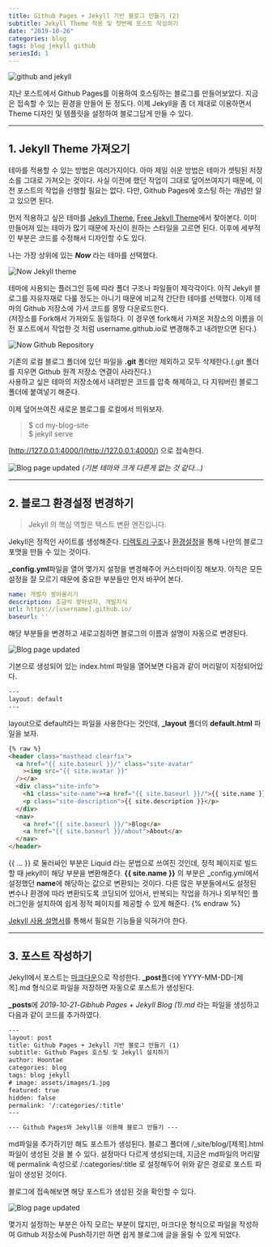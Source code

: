 ```yaml
---
title: Github Pages + Jekyll 기반 블로그 만들기 (2)
subtitle: Jekyll Theme 적용 및 첫번째 포스트 작성하기
date: "2019-10-26"
categories: blog
tags: blog jekyll github
seriesId: 1
---
```


![github and jekyll](./img/github_jekyll.jpg)

지난 포스트에서 Github Pages를 이용하여 호스팅하는 블로그를 만들어보았다. 지금은 접속할 수 있는 환경을 만들어 둔 정도다. 이제 Jekyll을 좀 더 제대로 이용하면서 Theme 디자인 및 템플릿을 설정하여 블로그답게 만들 수 있다.

---

## **1. Jekyll Theme 가져오기**

테마를 적용할 수 있는 방법은 여러가지이다. 아마 제일 쉬운 방법은 테마가 셋팅된 저장소를 그대로 가져오는 것이다. 사실 이전에 했던 작업이 그대로 덮어쓰여지기 때문에, 이전 포스트의 작업을 선행할 필요는 없다. 다만, Github Pages에 호스팅 하는 개념만 알고 있으면 된다.

먼저 적용하고 싶은 테마를 [Jekyll Theme](http://jekyllthemes.org/), [Free Jekyll Theme](http://jekyllthemes.io/free)에서 찾아본다. 이미 만들어져 있는 테마가 많기 때문에 자신이 원하는 스타일을 고르면 된다. 이후에 세부적인 부분은 코드를 수정해서 디자인할 수도 있다.

나는 가장 상위에 있는 **_Now_** 라는 테마를 선택했다.

![Now Jekyll theme](./img/now.png)

테마에 사용되는 플러그인 등에 따라 폴더 구조나 파일들이 제각각이다. 아직 Jekyll 블로그를 자유자재로 다룰 정도는 아니기 때문에 비교적 간단한 테마를 선택했다. 이제 테마의 Github 저장소에 가서 코드를 몽땅 다운로드한다.  
(저장소를 Fork해서 가져와도 동일하다. 이 경우엔 fork해서 가져온 저장소의 이름을 이전 포스트에서 작업한 것 처럼 username.github.io로 변경해주고 내려받으면 된다.)

![Now Github Repository](./img/now-github.png)

기존의 로컬 블로그 폴더에 있던 파일을 **.git** 폴더만 제외하고 모두 삭제한다.(.git 폴더를 지우면 Github 원격 저장소 연결이 사라진다.)  
사용하고 싶은 테마의 저장소에서 내려받은 코드를 압축 해제하고, 다 지워버린 블로그 폴더에 붙여넣기 해준다.

이제 덮어쓰여진 새로운 블로그를 로컬에서 띄워보자.

> $ cd my-blog-site  
> $ jekyll serve

[http://127.0.0.1:4000/](http://127.0.0.1:4000/) 으로 접속한다.

![Blog page updated](./img/now-github-page.png)
_(기본 테마와 크게 다른게 없는 것 같다...)_

---

## **2. 블로그 환경설정 변경하기**

> Jekyll 의 핵심 역할은 텍스트 변환 엔진입니다.

Jekyll은 정적인 사이트를 생성해준다. [디렉토리 구조](https://jekyllrb-ko.github.io/docs/structure/)나 [환경설정](https://jekyllrb-ko.github.io/docs/configuration/)을 통해 나만의 블로그 포맷을 만들 수 있는 것이다.

**\_config.yml**파일을 열어 몇가지 설정을 변경해주어 커스터마이징 해보자. 아직은 모든 설정을 잘 모르기 때문에 중요한 부분들만 먼저 바꾸어 본다.

```yml
name: 개발자 쌓아올리기
description: 조금씩 쌓아보자, 개발지식
url: https://[username].github.io/
baseurl: ''
```

해당 부분들을 변경하고 새로고침하면 블로그의 이름과 설명이 자동으로 변경된다.

![Blog page updated](./img/now-github-page-2.png)

기본으로 생성되어 있는 index.html 파일을 열어보면 다음과 같이 머리말이 지정되어있다.

```html
---
layout: default
---
```

layout으로 default라는 파일을 사용한다는 것인데, **\_layout** 폴더의 **default.html** 파일을 보자.

```html
{% raw %}
<header class="masthead clearfix">
  <a href="{{ site.baseurl }}/" class="site-avatar"
    ><img src="{{ site.avatar }}"
  /></a>
  <div class="site-info">
    <h1 class="site-name"><a href="{{ site.baseurl }}/">{{ site.name }}</a></h1>
    <p class="site-description">{{ site.description }}</p>
  </div>
  <nav>
    <a href="{{ site.baseurl }}/">Blog</a>
    <a href="{{ site.baseurl }}/about">About</a>
  </nav>
</header>
```

{{ ... }} 로 둘러싸인 부분은 Liquid 라는 문법으로 쓰여진 것인데, 정적 페이지로 빌드할 때 jekyll이 해당 부분을 변환해준다. **{{ site.name }}** 의 부분은 \_config.yml에서 설정했던 **name**에 해당하는 값으로 변환되는 것이다.
다른 많은 부분들에서도 설정된 변수나 환경에 따라 변환되도록 코딩되어 있어서, 반복되는 작업을 하거나 외부적인 플러그인을 설치하여 쉽게 정적 페이지를 제공할 수 있게 해준다.
{% endraw %}

[Jekyll 사용 설명서](https://jekyllrb-ko.github.io/docs/home/)를 통해서 필요한 기능들을 익혀가야 한다.

---

## **3. 포스트 작성하기**

Jekyll에서 포스트는 [마크다운](https://daringfireball.net/projects/markdown/)으로 작성한다. **\_post**폴더에 YYYY-MM-DD-[제목].md 형식으로 파일을 저장하면 자동으로 포스트가 생성된다.

**\_posts**에 _2019-10-21-Gibhub Pages + Jekyll Blog (1).md_ 라는 파일을 생성하고 다음과 같이 코드를 추가하였다.

```html
---
layout: post
title: Github Pages + Jekyll 기반 블로그 만들기 (1)
subtitle: Github Pages 호스팅 및 Jekyll 설치하기
author: Hoontae
categories: blog
tags: blog jekyll
# image: assets/images/1.jpg
featured: true
hidden: false
permalink: '/:categories/:title'
---

--- Github Pages와 Jekyll을 이용해 블로그 만들기 ---
```

md파일을 추가하기만 해도 포스트가 생성된다. 블로그 폴더에 /\_site/blog/[제목].html 파일이 생성된 것을 볼 수 있다. 설정마다 다르게 생성되는데, 지금은 md파일의 머리말에 permalink 속성으로 /:categories/:title 로 설정해두어 위와 같은 경로로 포스트 파일이 생성된 것이다.

블로그에 접속해보면 해당 포스트가 생성된 것을 확인할 수 있다.

![Blog page updated](./img/now-github-post.png)

몇가지 설정하는 부분은 아직 모르는 부분이 많지만, 마크다운 형식으로 파일을 작성하여 Github 저장소에 Push하기만 하면 쉽게 블로그에 글을 올릴 수 있게 되었다.
